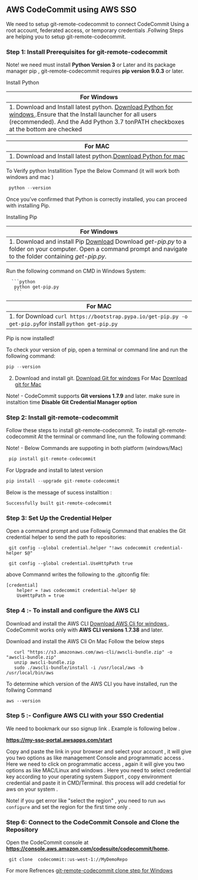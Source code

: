 ##  AWS CodeCommit using AWS SSO 


We need to setup git-remote-codecommit to connect CodeCommit Using a root account, federated access, or temporary credentials .Follwing  Steps are helping you to setup  git-remote-codecommit.   
      
### Step 1: Install Prerequisites for git-remote-codecommit

Note!
 we need must install **Python Version 3** or Later and its package manager pip , git-remote-codecommit requires **pip version 9.0.3** or later.
 
Install Python 

   |                                                           For Windows                                                           |
   | ------------------------------------------------------------------------------------------------------------------------------- |
   |1. Download and Install latest python. [Download Python for windows ](https://www.python.org/downloads/) .Ensure that the Install launcher for all users (recommended). And the Add Python 3.7 tonPATH checkboxes at the bottom are checked |
   
   |                                                          For MAC                                                                |
   | ------------------------------------------------------------------------------------------------------------------------------- |
   |1. Download and Install latest python.[Download Python for mac](https://www.python.org/ftp/python/3.7.7/python-3.7.7-macosx10.9.pkg)|
    
    
 To Verify python Installition Type the Below Command (it will work both windows and mac )
 ```python
  python --version 
  ```
 Once you’ve confirmed that Python is correctly installed, you can proceed with installing Pip.      
 
Installing Pip

   |                                              For Windows                                                                       |
   |  ----------------------------------------------------------------------------------------------------------------------------- |
   | 1. Download and install Pip [Download](https://pip.pypa.io/en/stable/installing/#do-i-need-to-install-pip) Download *get-pip.py* to a folder on your computer. Open a command prompt and navigate to the folder containing *get-pip.py*.                                |
   
   Run the following command on CMD in Windows System:
   
   
      ```python
       python get-pip.py
       ```
  |                                             For MAC                                                                            |
  |  ----------------------------------------------------------------------------------------------------------------------------  |
  | 1.  for Download  `curl https://bootstrap.pypa.io/get-pip.py -o get-pip.py`for install  `python get-pip.py`                    |
          
Pip is now installed!

To check your version of pip, open a terminal or command line and run the following command:

 ```python
 pip --version
 ```
 
 2. Download and install git. [Download Git for windows](https://github.com/git-for-windows/git/releases/download/v2.25.1.windows.1/Git-2.25.1-64-bit.exe) For Mac [Download git for Mac ](https://central.github.com/deployments/desktop/desktop/latest/darwin)
 
 Note! -  CodeCommit supports **Git versions 1.7.9** and later. make sure in  instaltion time **Disable Git Credential Manager option**
 
###  Step 2: Install git-remote-codecommit
Follow these steps to install git-remote-codecommit.
To install git-remote-codecommit At the terminal or command line, run the following command:

Note! - Below Commands are suppoting in both platform (windows/Mac) 

```python
 pip install git-remote-codecommit
 ```
 For Upgrade and install to latest version 
 
```python
pip install --upgrade git-remote-codecommit
```
Below is the message of sucess installtion :

```
Successfully built git-remote-codecommit
```

### Step 3: Set Up the Credential Helper
Open a command prompt and use Followig Command  that  enables the Git credential helper to send the path to repositories:

```
 git config --global credential.helper "!aws codecommit credential-helper $@"

 git config --global credential.UseHttpPath true
```

above  Commannd writes the following to the .gitconfig file:
```
[credential]    
    helper = !aws codecommit credential-helper $@ 
    UseHttpPath = true
```
 
### Step 4 :- To install and configure the AWS CLI

Download  and install the AWS CLI [Download AWS Cli for windows  ](https://s3.amazonaws.com/aws-cli/AWSCLI64PY3.msi).  CodeCommit works only with **AWS CLI versions 1.7.38** and later. 

Download and install the AWS Cli On Mac Follow the below steps 
  
  ```
     curl "https://s3.amazonaws.com/aws-cli/awscli-bundle.zip" -o "awscli-bundle.zip"
     unzip awscli-bundle.zip
     sudo ./awscli-bundle/install -i /usr/local/aws -b /usr/local/bin/aws

```

To determine which version of the AWS CLI you have installed, run the follwing Command 
```
aws --version 
```

### Step 5 :- Configure AWS CLI with your SSO Credential 

We need to bookmark our sso signup link . Example is  following  below .
       
 **https://my-sso-portal.awsapps.com/start**

Copy and  paste the link in your browser and select your account , it will give you two options as like management Console and programmatic  access . Here we need to click on programmatic access , again it will give you two options as like MAC/Linux and windows . Here you need to select  credential key according to your operating system Support , copy environment credential and paste it in CMD/Terminal. this process will add credetial for aws on your system .

Note! if you get error like "select the region" , you need to run `aws configure` and set the region for the first time only . 

### Step 6: Connect to the CodeCommit Console and Clone the Repository

Open the CodeCommit console at **https://console.aws.amazon.com/codesuite/codecommit/home.**
```
 git clone  codecommit::us-west-1://MyDemoRepo
```

For more Refrences [git-remote-codecommit clone step for Windows ](https://docs.aws.amazon.com/codecommit/latest/userguide/setting-up-git-remote-codecommit.html)
